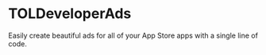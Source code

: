 TOLDeveloperAds
===============

Easily create beautiful ads for all of your App Store apps with a single line of code.